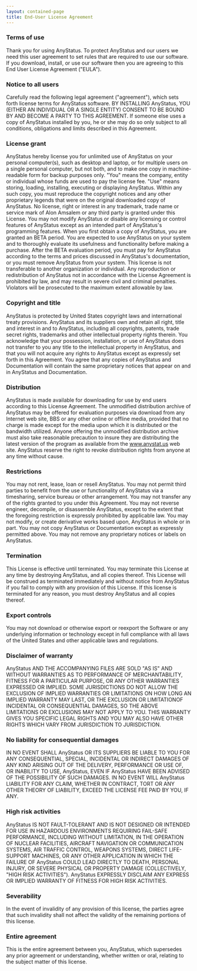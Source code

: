 ```yaml
---
layout: contained-page
title: End-User License Agreement
---
```


### Terms of use
Thank you for using AnyStatus. To protect AnyStatus and our users we need this user agreement to set rules that are required to use our software. If you download, install, or use our software then you are agreeing to this End User License Agreement ("EULA").

### Notice to all users
Carefully read the following legal agreement ("agreement"), which sets forth license terms for AnyStatus software. BY INSTALLING AnyStatus, YOU (EITHER AN INDIVIDUAL OR A SINGLE ENTITY) CONSENT TO BE BOUND BY AND BECOME A PARTY TO THIS AGREEMENT. If someone else uses a copy of AnyStatus installed by you, he or she may do so only subject to all conditions, obligations and limits described in this Agreement.

### License grant
AnyStatus hereby license you for unlimited use of AnyStatus on your personal computer(s), such as desktop and laptop, or for multiple users on a single personal computer, but not both, and to make one copy in machine-readable form for backup purposes only. "You" means the company, entity or individual whose funds are used to pay the license fee. "Use" means storing, loading, installing, executing or displaying AnyStatus. Within any such copy, you must reproduce the copyright notices and any other proprietary legends that were on the original downloaded copy of AnyStatus. No license, right or interest in any trademark, trade name or service mark of Alon Amsalem or any third party is granted under this License. You may not modify AnyStatus or disable any licensing or control features of AnyStatus except as an intended part of AnyStatus's programming features. When you first obtain a copy of AnyStatus, you are granted an BETA period. You are expected to use AnyStatus on your system and to thoroughly evaluate its usefulness and functionality before making a purchase. After the BETA evaluation period, you must pay for AnyStatus according to the terms and prices discussed in AnyStatus's documentation, or you must remove AnyStatus from your system. This license is not transferable to another organization or individual. Any reproduction or redistribution of AnyStatus not in accordance with the License Agreement is prohibited by law, and may result in severe civil and criminal penalties. Violators will be prosecuted to the maximum extent allowable by law.

### Copyright and title
AnyStatus is protected by United States copyright laws and international treaty provisions. AnyStatus and its suppliers own and retain all right, title and interest in and to AnyStatus, including all copyrights, patents, trade secret rights, trademarks and other intellectual property rights therein. You acknowledge that your possession, installation, or use of AnyStatus does not transfer to you any title to the intellectual property in AnyStatus, and that you will not acquire any rights to AnyStatus except as expressly set forth in this Agreement. You agree that any copies of AnyStatus and Documentation will contain the same proprietary notices that appear on and in AnyStatus and Documentation.

### Distribution
AnyStatus is made available for downloading for use by end users according to this License Agreement. The unmodified distribution archive of AnyStatus may be offered for evaluation purposes via download from any Internet web site, BBS or any other online or offline media, provided that no charge is made except for the media upon which it is distributed or the bandwidth utilized. Anyone offering the unmodified distribution archive must also take reasonable precaution to insure they are distributing the latest version of the program as available from the www.anystat.us web site. AnyStatus reserve the right to revoke distribution rights from anyone at any time without cause.

### Restrictions
You may not rent, lease, loan or resell AnyStatus. You may not permit third parties to benefit from the use or functionality of AnyStatus via a timesharing, service bureau or other arrangement. You may not transfer any of the rights granted to you under this Agreement. You may not reverse engineer, decompile, or disassemble AnyStatus, except to the extent that the foregoing restriction is expressly prohibited by applicable law. You may not modify, or create derivative works based upon, AnyStatus in whole or in part. You may not copy AnyStatus or Documentation except as expressly permitted above. You may not remove any proprietary notices or labels on AnyStatus.

### Termination
This License is effective until terminated. You may terminate this License at any time by destroying AnyStatus, and all copies thereof. This License will be construed as terminated immediately and without notice from AnyStatus if you fail to comply with any provision of this License. If this license is terminated for any reason, you must destroy AnyStatus and all copies thereof.

### Export controls
You may not download or otherwise export or reexport the Software or any underlying information or technology except in full compliance with all laws of the United States and other applicable laws and regulations.

### Disclaimer of warranty
AnyStatus AND THE ACCOMPANYING FILES ARE SOLD "AS IS" AND WITHOUT WARRANTIES AS TO PERFORMANCE OF MERCHANTABILITY, FITNESS FOR A PARTICULAR PURPOSE, OR ANY OTHER WARRANTIES EXPRESSED OR IMPLIED. SOME JURISDICTIONS DO NOT ALLOW THE EXCLUSION OF IMPLIED WARRANTIES OR LIMITATIONS ON HOW LONG AN IMPLIED WARRANTY MAY LAST, OR THE EXCLUSION OR LIMITATIONOF INCIDENTAL OR CONSEQUENTIAL DAMAGES, SO THE ABOVE LIMITATIONS OR EXCLUSIONS MAY NOT APPLY TO YOU. THIS WARRANTY GIVES YOU SPECIFIC LEGAL RIGHTS AND YOU MAY ALSO HAVE OTHER RIGHTS WHICH VARY FROM JURISDICTION TO JURISDICTION.

### No liability for consequential damages
IN NO EVENT SHALL AnyStatus OR ITS SUPPLIERS BE LIABLE TO YOU FOR ANY CONSEQUENTIAL, SPECIAL, INCIDENTAL OR INDIRECT DAMAGES OF ANY KIND ARISING OUT OF THE DELIVERY, PERFORMANCE OR USE OF, OR INABILITY TO USE, AnyStatus, EVEN IF AnyStatus HAVE BEEN ADVISED OF THE POSSIBILITY OF SUCH DAMAGES. IN NO EVENT WILL AnyStatus LIABILITY FOR ANY CLAIM, WHETHER IN CONTRACT, TORT OR ANY OTHER THEORY OF LIABILITY, EXCEED THE LICENSE FEE PAID BY YOU, IF ANY.

### High risk activities
AnyStatus IS NOT FAULT-TOLERANT AND IS NOT DESIGNED OR INTENDED FOR USE IN HAZARDOUS ENVIRONMENTS REQUIRING FAIL-SAFE PERFORMANCE, INCLUDING WITHOUT LIMITATION, IN THE OPERATION OF NUCLEAR FACILITIES, AIRCRAFT NAVIGATION OR COMMUNICATION SYSTEMS, AIR TRAFFIC CONTROL, WEAPONS SYSTEMS, DIRECT LIFE-SUPPORT MACHINES, OR ANY OTHER APPLICATION IN WHICH THE FAILURE OF AnyStatus COULD LEAD DIRECTLY TO DEATH, PERSONAL INJURY, OR SEVERE PHYSICAL OR PROPERTY DAMAGE (COLLECTIVELY, "HIGH RISK ACTIVITIES"). AnyStatus EXPRESSLY DISCLAIM ANY EXPRESS OR IMPLIED WARRANTY OF FITNESS FOR HIGH RISK ACTIVITIES.

### Severability
In the event of invalidity of any provision of this license, the parties agree that such invalidity shall not affect the validity of the remaining portions of this license.

### Entire agreement
This is the entire agreement between you, AnyStatus, which supersedes any prior agreement or understanding, whether written or oral, relating to the subject matter of this license.

